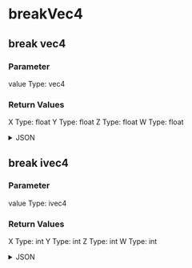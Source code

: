 # breakVec4

## break vec4

### Parameter

value
  Type: vec4

### Return Values

X
  Type: float
Y
  Type: float
Z
  Type: float
W
  Type: float

<details><summary>JSON</summary>

```
{
  "Type": "breakVec4",
  "Name": "break vec4",
  "Category": 1,
  "InputPins": [
    {
      "Connection": null,
      "Id": "value",
      "Type": "vec4"
    }
  ],
  "OutputPins": [
    {
      "Id": "X",
      "Type": "float"
    },
    {
      "Id": "Y",
      "Type": "float"
    },
    {
      "Id": "Z",
      "Type": "float"
    },
    {
      "Id": "W",
      "Type": "float"
    }
  ]
}
```

</details>

## break ivec4

### Parameter

value
  Type: ivec4

### Return Values

X
  Type: int
Y
  Type: int
Z
  Type: int
W
  Type: int

<details><summary>JSON</summary>

```
{
  "Type": "breakVec4",
  "Name": "break ivec4",
  "Category": 1,
  "InputPins": [
    {
      "Connection": null,
      "Id": "value",
      "Type": "ivec4"
    }
  ],
  "OutputPins": [
    {
      "Id": "X",
      "Type": "int"
    },
    {
      "Id": "Y",
      "Type": "int"
    },
    {
      "Id": "Z",
      "Type": "int"
    },
    {
      "Id": "W",
      "Type": "int"
    }
  ]
}
```

</details>

